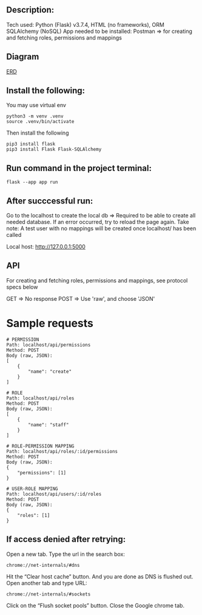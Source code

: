 ## Description:
Tech used: Python (Flask) v3.7.4, HTML (no frameworks), ORM SQLAlchemy (NoSQL)
App needed to be installed: Postman => for creating and fetching roles, permissions and mappings

## Diagram

[ERD](https://drive.google.com/file/d/1m2gEGQEVJLg7JmyPKP2T86vOfB8gwQVD/view?usp=sharing)

## Install the following:
You may use virtual env

```
python3 -m venv .venv
source .venv/bin/activate
```

Then install the following
```
pip3 install flask
pip3 install Flask Flask-SQLAlchemy
```

## Run command in the project terminal:
```
flask --app app run
```

## After succcessful run:
Go to the localhost to create the local db => Required to be able to create all needed database.
If an error occurred, try to reload the page again.
Take note: A test user with no mappings will be created once localhost/ has been called

Local host: http://127.0.0.1:5000

## API
For creating and fetching roles, permissions and mappings, see protocol specs below

GET => No response
POST => Use 'raw', and choose 'JSON'

# Sample requests
```
# PERMISSION
Path: localhost/api/permissions
Method: POST
Body (raw, JSON):
[
    {
        "name": "create"
    }
]

# ROLE
Path: localhost/api/roles
Method: POST
Body (raw, JSON):
[
    {
        "name": "staff"
    }
]

# ROLE-PERMISSION MAPPING
Path: localhost/api/roles/:id/permissions
Method: POST
Body (raw, JSON):
{
    "permissions": [1]
}

# USER-ROLE MAPPING
Path: localhost/api/users/:id/roles
Method: POST
Body (raw, JSON):
{
    "roles": [1]
}

```

## If access denied after retrying:
Open a new tab.
Type the url in the search box:
```
chrome://net-internals/#dns
```
Hit the “Clear host cache” button.
And you are done as DNS is flushed out.
Open another tab and type URL:
```
chrome://net-internals/#sockets
```
Click on the “Flush socket pools” button.
Close the Google chrome tab.


